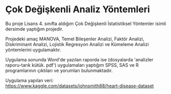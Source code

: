 # Çok Değişkenli Analiz Yöntemleri

Bu proje Lisans 4. sınıfta aldığım Çok Değişkenli İstatistiksel Yöntemler isimli dersimde yaptığım projedir.

Projedeki amaç MANOVA, Temel Bileşenler Analizi, Faktör Analizi, Diskriminant Analizi, Lojistik Regresyon Analizi ve Kümeleme Analizi yöntemlerini uygulamaktır.

Uygulama sonunda Word'de yazılan raporda ise (dosyalarda 'analizler raporu-tarık kütük. pdf') uygulamaları yaptığım SPSS, SAS ve R programlarının çıktıları ve yorumları bulunmaktadır.

Uygulama yapılan veri: https://www.kaggle.com/datasets/johnsmith88/heart-disease-dataset
